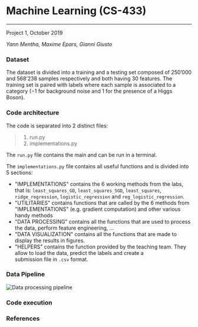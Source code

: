 # Machine Learning (CS-433)
_____________________________________________________________________
Project 1, October 2019

_Yann Mentha, Maxime Epars, Gianni Giusto_

### Dataset
The  dataset is divided into a training and a testing set composed of 250’000 and 568’238 samples respectively and both having 30 features. The training set is paired with labels where each sample is associated  to  a  category  (−1 for  background  noise  and 1 for the presence of a Higgs Boson).

### Code architecture
The code is separated into 2 distinct files:

>1. run.py
>2. implementations.py

The `run.py` file contains the main and can be run in a terminal. 

The `implementations.py` file contains all useful functions and is divided into 5 sections: 

   - "IMPLEMENTATIONS" contains the 6 working methods from the labs, that is: `least_squares_GD`, `least_squares_SGD`, `least_squares`,        `ridge_regression`, `logistic_regression` and `reg_logistic_regression`.
   - "UTILITARIES" contains functions that are called by the 6 methods from "IMPLEMENTATIONS" (e.g. gradient computation) and other             various handy methods 
   - "DATA PROCESSING" contains all the functions that are used to process the data, perform feature engineering, ...
   - "DATA VISUALIZATION" contains all the functions that are made to display the results in figures.
   - "HELPERS" contains the function provided by the teaching team. They allow to load the data, predict the labels and create a   
      submission file in `.csv` format. 
    

### Data Pipeline
![Data processing pipeline](https://github.com/ymentha14/MLprojectfall2019/blob/master/project1/results/pipeline.png)

### Code execution

### References
